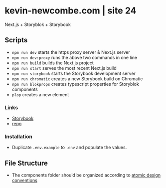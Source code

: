 # kevin-newcombe.com | site 24
Next.js + Storyblok + Storybook

## Scripts
* `npm run dev` starts the https proxy server & Next.js server
* `npm run dev:proxy` runs the above two commands in one line
* `npm run build` builds the Next.js project
* `npm run start` serves the most recent Next.js build
* `npm run storybook` starts the Storybook development server
* `npm run chromatic` creates a new Storybook build on Chromatic
* `npm run blokprops` creates typescript properties for Storyblok components
* `plop` creates a new element

### Links
* [Storybook](https://main--667afafd42484f6338eadd40.chromatic.com/)
* [repo](https://github.com/kevinnewcombe/kn-site-24)

### Installation
* Duplicate `.env.example` to `.env` and populate the values.

## File Structure
* The components folder should be organized according to [atomic design conventions](https://bradfrost.com/blog/post/atomic-design-and-storybook/)
